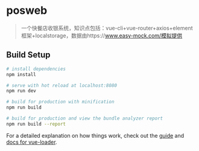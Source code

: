 # posweb

> 一个快餐店收银系统，知识点包括：vue-cli+vue-router+axios+element框架+localstorage，数据由https://www.easy-mock.com/模拟提供

## Build Setup

``` bash
# install dependencies
npm install

# serve with hot reload at localhost:8080
npm run dev

# build for production with minification
npm run build

# build for production and view the bundle analyzer report
npm run build --report
```

For a detailed explanation on how things work, check out the [guide](http://vuejs-templates.github.io/webpack/) and [docs for vue-loader](http://vuejs.github.io/vue-loader).
